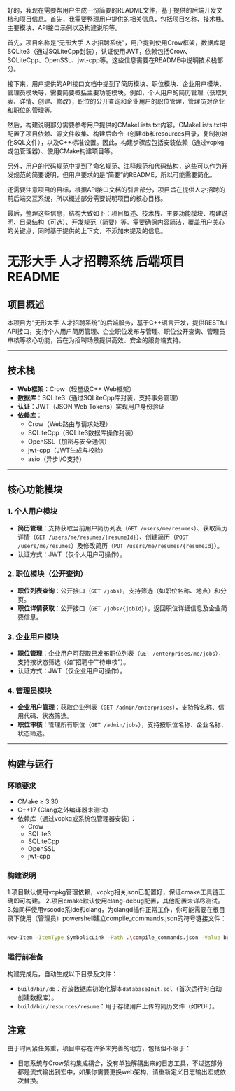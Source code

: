 
好的，我现在需要帮用户生成一份简要的README文件，基于提供的后端开发文档和项目信息。首先，我需要整理用户提供的相关信息，包括项目名称、技术栈、主要模块、API接口示例以及构建说明等。

首先，项目名称是“无形大手 人才招聘系统”，用户提到使用Crow框架，数据库是SQLite3（通过SQLiteCpp封装），认证使用JWT，依赖包括Crow、SQLiteCpp、OpenSSL、jwt-cpp等。这些信息需要在README中说明技术栈部分。

接下来，用户提供的API接口文档中提到了简历模块、职位模块、企业用户模块、管理员模块等，需要简要概括主要功能模块。例如，个人用户的简历管理（获取列表、详情、创建、修改），职位的公开查询和企业用户的职位管理，管理员对企业和职位的管理等。

然后，构建说明部分需要参考用户提供的CMakeLists.txt内容。CMakeLists.txt中配置了项目依赖、源文件收集、构建后命令（创建db和resources目录，复制初始化SQL文件），以及C++标准设置。因此，构建步骤应包括安装依赖（通过vcpkg或包管理器）、使用CMake构建项目等。

另外，用户的代码规范中提到了命名规范、注释规范和代码结构，这些可以作为开发规范的简要说明，但用户要求的是“简要”的README，所以可能需要简化。

还需要注意项目的目标，根据API接口文档的引言部分，项目旨在提供人才招聘的前后端交互系统，所以概述部分需要说明项目的核心目标。

最后，整理这些信息，结构大致如下：项目概述、技术栈、主要功能模块、构建说明、目录结构（可选）、开发规范（简要）等。需要确保内容简洁，覆盖用户关心的关键点，同时基于提供的上下文，不添加未提及的信息。



          
# 无形大手 人才招聘系统 后端项目 README

## 项目概述
本项目为“无形大手 人才招聘系统”的后端服务，基于C++语言开发，提供RESTful API接口，支持个人用户简历管理、企业职位发布与管理、职位公开查询、管理员审核等核心功能，旨在为招聘场景提供高效、安全的服务端支持。

---

## 技术栈
- **Web框架**：Crow（轻量级C++ Web框架）
- **数据库**：SQLite3（通过SQLiteCpp库封装，支持事务管理）
- **认证**：JWT（JSON Web Tokens）实现用户身份验证
- **依赖库**：
  - Crow（Web路由与请求处理）
  - SQLiteCpp（SQLite3数据库操作封装）
  - OpenSSL（加密与安全通信）
  - jwt-cpp（JWT生成与校验）
  - asio（异步I/O支持）

---

## 核心功能模块
### 1. 个人用户模块
- **简历管理**：支持获取当前用户简历列表（`GET /users/me/resumes`）、获取简历详情（`GET /users/me/resumes/{resumeId}`）、创建简历（`POST /users/me/resumes`）及修改简历（`PUT /users/me/resumes/{resumeId}`）。
- 认证方式：JWT（仅个人用户可操作）。

### 2. 职位模块（公开查询）
- **职位列表查询**：公开接口（`GET /jobs`），支持筛选（如职位名称、地点）和分页。
- **职位详情获取**：公开接口（`GET /jobs/{jobId}`），返回职位详细信息及企业简要信息。

### 3. 企业用户模块
- **职位管理**：企业用户可获取已发布职位列表（`GET /enterprises/me/jobs`），支持按状态筛选（如“招聘中”“待审核”）。
- 认证方式：JWT（仅企业用户可操作）。

### 4. 管理员模块
- **企业用户管理**：获取企业列表（`GET /admin/enterprises`），支持按名称、信用代码、状态筛选。
- **职位审核**：管理所有职位（`GET /admin/jobs`），支持按职位名称、企业名称、状态筛选。

---

## 构建与运行
### 环境要求
- CMake ≥ 3.30
- C++17 (Clang之外编译器未测试)
- 依赖库（通过vcpkg或系统包管理器安装）：
  - Crow
  - SQLite3
  - SQLiteCpp
  - OpenSSL
  - jwt-cpp

### 构建说明

1.项目默认使用vcpkg管理依赖，vcpkg相关json已配置好，保证cmake工具链正确即可构建。
2.项目cmake默认使用clang-debug配置，其他配置未详尽测试。
3.如同样使用vscode系ide和clang，为clangd插件正常工作，你可能需要在根目录下使用（管理员）powershell建立compile_commands.json的符号链接文件：
```bash

New-Item -ItemType SymbolicLink -Path .\compile_commands.json -Value build\clang-debug\compile_commands.json

```

### 运行前准备
构建完成后，自动生成以下目录及文件：
- `build/bin/db`：存放数据库初始化脚本`databaseInit.sql`（首次运行时自动创建数据库）。
- `build/bin/resources/resume`：用于存储用户上传的简历文件（如PDF）。

## 注意

由于时间紧任务重，项目中存在许多未完善的地方，包括但不限于：
- 日志系统与Crow架构集成耦合，没有单独解耦出来的日志工具，不过这部分都是流式输出到宏中，如果你需要更换web架构，请重新定义日志输出宏或依次替换。